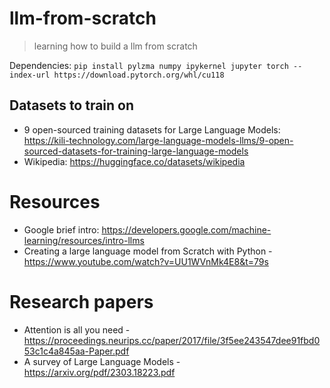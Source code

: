 # llm-from-scratch
> learning how to build a llm from scratch

Dependencies: `pip install pylzma numpy ipykernel jupyter torch --index-url https://download.pytorch.org/whl/cu118`

## Datasets to train on
- 9 open-sourced training datasets for Large Language Models: https://kili-technology.com/large-language-models-llms/9-open-sourced-datasets-for-training-large-language-models 
- Wikipedia: https://huggingface.co/datasets/wikipedia

# Resources
- Google brief intro: https://developers.google.com/machine-learning/resources/intro-llms
- Creating a large language model from Scratch with Python - https://www.youtube.com/watch?v=UU1WVnMk4E8&t=79s

# Research papers
- Attention is all you need - https://proceedings.neurips.cc/paper/2017/file/3f5ee243547dee91fbd053c1c4a845aa-Paper.pdf
- A survey of Large Language Models - https://arxiv.org/pdf/2303.18223.pdf
